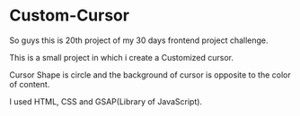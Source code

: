 # Custom-Cursor

So guys this is 20th project of my 30 days frontend project challenge.

This is a small project in which i create a Customized cursor.

Cursor Shape is circle and the background of cursor is opposite to the color of content.

I used HTML, CSS and GSAP(Library of JavaScript).
